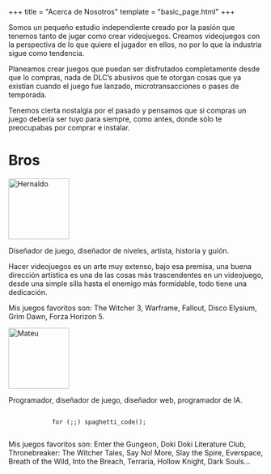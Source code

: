 +++
title = "Acerca de Nosotros"
template = "basic_page.html"
+++

Somos un pequeño estudio independiente creado por la pasión que tenemos tanto de jugar como crear videojuegos. Creamos videojuegos con la perspectiva de lo que quiere el jugador en ellos, no por lo que la industria sigue como tendencia.

Planeamos crear juegos que puedan ser disfrutados completamente desde que lo compras, nada de DLC’s abusivos que te otorgan cosas que ya existían cuando el juego fue lanzado, microtransacciones o pases de temporada.

Tenemos cierta nostalgia por el pasado y pensamos que si compras un juego debería ser tuyo para siempre, como antes, donde sólo te preocupabas por comprar e instalar.


# Bros

<div id="wekufu-members-hcontainer" class="horizontal-container cross-axis-center wrap">
    <div id="wekufu-member-vcontainer" class="vertical-container">
        <img class="pixelated" src="/hernaldo.png" alt="Hernaldo" width="120px" height="120px">
        <p>
            Diseñador de juego, diseñador de niveles, artista, historia y guión.
        </p>
        <p>
            Hacer videojuegos es un arte muy extenso, bajo esa premisa, una buena dirección artística es una de las cosas más trascendentes en un videojuego, desde una simple silla hasta el enemigo más formidable, todo tiene una dedicación.
        </p>
        <p>
            Mis juegos favoritos son: The Witcher 3, Warframe, Fallout, Disco Elysium, Grim Dawn, Forza Horizon 5.
        </p>
    </div>
    <div id="wekufu-member-vcontainer" class="vertical-container">
        <img class="pixelated" src="/mateu.png" alt="Mateu" width="120px" height="120px">
        <p>
            Programador, diseñador de juego, diseñador web, programador de IA.
        </p>
        <p>
            <code>
            for (;;) spaghetti_code();
            </code>
        </p>
        <p>
            Mis juegos favoritos son: Enter the Gungeon, Doki Doki Literature Club, Thronebreaker: The Witcher Tales, Say No! More, Slay the Spire, Everspace, Breath of the Wild, Into the Breach, Terraria, Hollow Knight, Dark Souls...
        </p>
    </div>
</div>